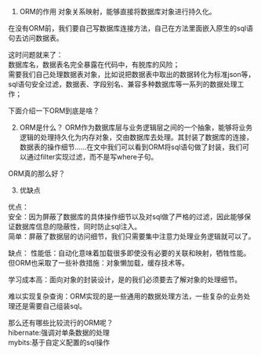 1. ORM的作用
对象关系映射，能够直接将数据库对象进行持久化。

在没有ORM前，我们要自己写数据库连接方法，自己在方法里面嵌入原生的sql语句去访问数据表。

这时问题就来了：<br>
数据库名，数据表名完全暴露在代码中，有脱库的风险；<br>
需要我们自己处理数据表对象，比如说把数据表中取出的数据转化为标准json等，sql语句安全过滤，数据表、字段别名、兼容多种数据库等一系列的数据处理工作；

下面介绍一下ORM到底是啥？

2. ORM是什么？
ORM作为数据库层与业务逻辑层之间的一个抽象，能够将业务逻辑的处理持久化为内存对象，交由数据库去处理。其封装了数据库的连接，数据表的操作细节……在文中我们可以看到ORM将sql语句做了封装，我们可以通过filter实现过滤，而不是写where子句。

ORM真的那么好？

3. 优缺点<br>

优点：<br>
安全：因为屏蔽了数据库的具体操作细节以及对sql做了严格的过滤，因此能够保证数据库信息的隐蔽性，同时防止sql注入。<br>
简单：屏蔽了数据层的访问细节，我们只需要集中注意力处理业务逻辑就可以了。

缺点：
性能低：自动化意味着加载很多即使没有必要的关联和映射，牺牲性能。但ORM也采取了一些补救措施：对象懒加载，缓存技术等。

学习成本高：面向对象的封装设计，是的我们必须要去了解对象的处理细节。

难以实现复杂查询：ORM实现的是一些通用的数据处理方法，一些复杂的业务处理还是需要自己组装sql。

那么还有哪些比较流行的ORM呢？<br>
hibernate:强调对单条数据的处理<br>
mybits:基于自定义配置的sql操作